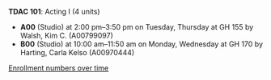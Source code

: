 **TDAC 101**: Acting I (4 units)

- **A00** (Studio) at 2:00 pm–3:50 pm on Tuesday, Thursday at GH 155 by Walsh, Kim C. (A00799097)
- **B00** (Studio) at 10:00 am–11:50 am on Monday, Wednesday at GH 170 by Harting, Carla Kelso (A00970444)

[Enrollment numbers over time](./TDAC101.tsv)

